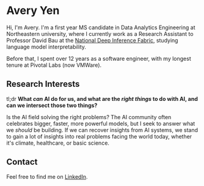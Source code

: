 # Avery Yen

Hi, I'm Avery. I'm a first year MS candidate in Data Analytics Engineering at Northeastern university, where I currently work as a Research Assistant to Professor David Bau at the [National Deep Inference Fabric](https://ndif.us), studying language model interpretability.

Before that, I spent over 12 years as a software engineer, with my longest tenure at Pivotal Labs (now VMWare).

## Research Interests

tl;dr **What *can* AI do for us, and what are the *right things* to do with AI, and can we intersect those two things?**

Is the AI field solving the right problems? The AI community often celebrates bigger, faster, more powerful models, but I seek to answer what we *should* be building. If we can recover insights from AI systems, we stand to gain a lot of insights into real problems facing the world today, whether it's climate, healthcare, or basic science.

## Contact

Feel free to find me on [LinkedIn](https://linkedin.com/in/averyyen/).
